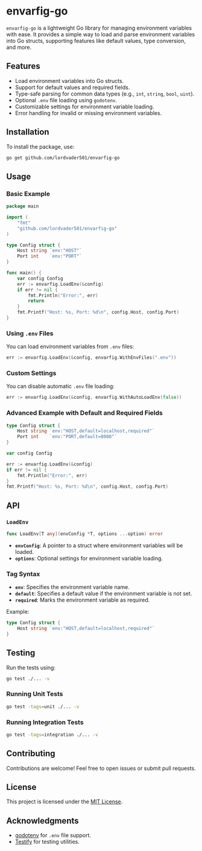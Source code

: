 # envarfig-go

`envarfig-go` is a lightweight Go library for managing environment variables with ease. It provides a simple way to load and parse environment variables into Go structs, supporting features like default values, type conversion, and more.

## Features

- Load environment variables into Go structs.
- Support for default values and required fields.
- Type-safe parsing for common data types (e.g., `int`, `string`, `bool`, `uint`).
- Optional `.env` file loading using `godotenv`.
- Customizable settings for environment variable loading.
- Error handling for invalid or missing environment variables.

## Installation

To install the package, use:

```bash
go get github.com/lordvader501/envarfig-go
```

## Usage

### Basic Example

```go
package main

import (
    "fmt"
    "github.com/lordvader501/envarfig-go"
)

type Config struct {
    Host string `env:"HOST"`
    Port int    `env:"PORT"`
}

func main() {
    var config Config
    err := envarfig.LoadEnv(&config)
    if err != nil {
        fmt.Println("Error:", err)
        return
    }
    fmt.Printf("Host: %s, Port: %d\n", config.Host, config.Port)
}
```

### Using `.env` Files

You can load environment variables from `.env` files:

```go
err := envarfig.LoadEnv(&config, envarfig.WithEnvFiles(".env"))
```

### Custom Settings

You can disable automatic `.env` file loading:

```go
err := envarfig.LoadEnv(&config, envarfig.WithAutoLoadEnv(false))
```

### Advanced Example with Default and Required Fields

```go
type Config struct {
    Host string `env:"HOST,default=localhost,required"`
    Port int    `env:"PORT,default=8080"`
}

var config Config

err := envarfig.LoadEnv(&config)
if err != nil {
    fmt.Println("Error:", err)
}
fmt.Printf("Host: %s, Port: %d\n", config.Host, config.Port)
```

## API

### `LoadEnv`

```go
func LoadEnv[T any](envConfig *T, options ...option) error
```

- **`envConfig`**: A pointer to a struct where environment variables will be loaded.
- **`options`**: Optional settings for environment variable loading.

### Tag Syntax

- **`env`**: Specifies the environment variable name.
- **`default`**: Specifies a default value if the environment variable is not set.
- **`required`**: Marks the environment variable as required.

Example:

```go
type Config struct {
    Host string `env:"HOST,default=localhost,required"`
}
```

## Testing

Run the tests using:

```bash
go test ./... -v
```

### Running Unit Tests

```bash
go test -tags=unit ./... -v
```

### Running Integration Tests

```bash
go test -tags=integration ./... -v
```

## Contributing

Contributions are welcome! Feel free to open issues or submit pull requests.

## License

This project is licensed under the [MIT License](./LICENSE).

## Acknowledgments

- [godotenv](https://github.com/joho/godotenv) for `.env` file support.
- [Testify](https://github.com/stretchr/testify) for testing utilities.
